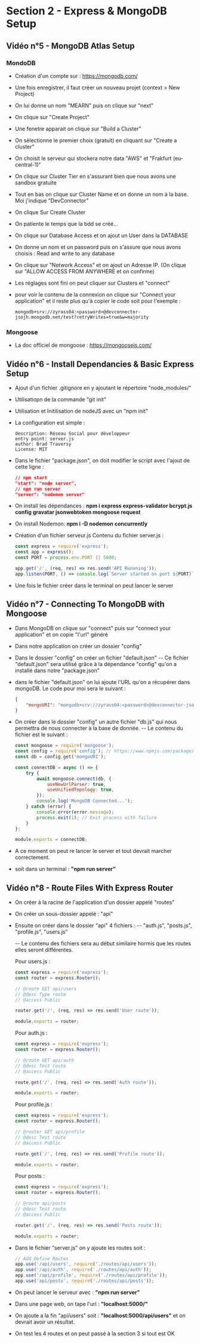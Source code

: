 # Section 2 - Express & MongoDB Setup

## Vidéo n°5 - MongoDB Atlas Setup

### MondoDB

-   Création d'un compte sur : https://mongodb.com/
-   Une fois enregistrer, il faut créer un nouveau projet (context > New Project)
-   On lui donne un nom "MEARN" puis on clique sur "next"
-   On clique sur "Create Project"
-   Une fenetre apparait on clique sur "Build a Cluster"
-   On sélectionne le premier choix (gratuit) en cliquant sur "Create a cluster"
-   On choisit le serveur qui stockera notre data "AWS" et "Frakfurt (eu-central-1)"
-   On clique sur Cluster Tier en s'assurant bien que nous avons une sandbox gratuite
-   Tout en bas on clique sur Cluster Name et on donne un nom à la base. Moi j'indique "DevConnector"
-   On clique Sur Create Cluster

-   On patiente le temps que la bdd se créé...

-   On clique sur Database Access et on ajout un User dans la DATABASE
-   On donne un nom et un password puis on s'assure que nous avons choisis : Read and write to any database
-   On clique sur "Network Access" et on ajout un Adresse IP. (On clique sur "ALLOW ACCESS FROM ANYWHERE et on confirme)

-   Les réglages sont fini on peut cliquer sur Clusters et "connect"

-   pour voir le contenu de la connexion on clique sur "Connect your application" et il reste plus qu'à copier le code soit pour l'exemple :
    ```
    mongodb+srv://zyrass04:<password>@devconnector-jsojh.mongodb.net/test?retryWrites=true&w=majority
    ```

### Mongoose

-   La doc officiel de mongoose : https://mongoosejs.com/

## Vidéo n°6 - Install Dependancies & Basic Express Setup

-   Ajout d'un fichier .gitignore en y ajoutant le répertoire "node_modules/"
-   Utilisatiopn de la commande "git init"
-   Utilisation et Initilisation de nodeJS avec un "npm init"
-   La configuration est simple :

    ```
    description: Réseau Social pour développeur
    entry point: server.js
    author: Brad Traversy
    License: MIT
    ```

-   Dans le fichier "package.json", on doit modifier le script avec l'ajout de cette ligne :

    ```json
    // npm start
    "start": "node server",
    // npm run server
    "server": "nodemon server"
    ```

-   On install les dépendances : **npm i express express-validator bcrypt.js config gravatar jsonwebtoken mongoose request**
-   On install Nodemon: **npm i -D nodemon concurrently**

-   Création d'un fichier serveur.js
    Contenu du fichier server.js :

    ```js
    const express = require('express');
    const app = express();
    const PORT = process.env.PORT || 5000;

    app.get('/', (req, res) => res.send('API Runnning'));
    app.listen(PORT, () => console.log(`Server started on port ${PORT}`));
    ```

-   Une fois le fichier créer dans le terminal on peut lancer le server

## Vidéo n°7 - Connecting To MongoDB with Mongoose

-   Dans MongoDB on clique sur "connect" puis sur "connect your application" et on copie "l'url" généré

-   Dans notre application on créer un dossier "config"
-   Dans le dossier "config" on créer un fichier "default.json"
    -- Ce fichier "default.json" sera utilisé grâce à la dépendance "config" qu'on a installé dans notre "package.json"

-   dans le fichier "default.json" on lui ajoute l'URL qu'on a récupérer dans mongoDB. Le code pour moi sera le suivant :

    ```json
    {
    	"mongoURI": "mongodb+srv://zyrass04:<password>@devconnector-jsojh.mongodb.net/test?retryWrites=true&w=majority"
    }
    ```

-   On créer dans le dossier "config" un autre fichier "db.js" qui nous permettra de nous connecter à la base de donnée.
    -- Le contenu du fichier est le suivant :

    ```js
    const mongoose = require('mongoose');
    const config = require('config'); // https://www.npmjs.com/package/config
    const db = config.get('mongoURI');

    const connectDB = async () => {
    	try {
    		await mongoose.connect(db, {
    			useNewUrlParser: true,
    			useUnifiedTopology: true,
    		});
    		console.log('MongoDB Connected...');
    	} catch (error) {
    		console.error(error.message);
    		process.exit(1); // Exit process with failure
    	}
    };

    module.exports = connectDB;
    ```

-   A ce moment on peut re lancer le server et tout devrait marcher correctement.
-   soit dans un terminal : **"npm run server"**

## Vidéo n°8 - Route Files With Express Router

-   On créer à la racine de l'application d'un dossier appelé "routes"
-   On créer un sous-dossier appelé : "api"
-   Ensuite on créer dans le dossier "api" 4 fichiers :
    -- "auth.js", "posts.js", "profile.js", "users.js"

    -- Le contenu des fichiers sera au début similaire hormis que les routes elles seront différentes.

    Pour users.js :

    ```js
    const express = require('express');
    const router = express.Router();

    // @route GET api/users
    // @desc Type route
    // @access Public

    router.get('/', (req, res) => res.send('User route'));

    module.exports = router;
    ```

    Pour auth.js :

    ```js
    const express = require('express');
    const router = express.Router();

    // @route GET api/auth
    // @desc Test route
    // @access Public

    route.get('/', (req, res) => res.send('Auth route'));

    module.exports = router;
    ```

    Pour profile.js :

    ```js
    const express = require('express');
    const router = express.Router();

    // @router GET api/profile
    // @desc Test route
    // @access Public

    route.get('/', (req, res) => res.send('Profile route'));

    module.exports = router;
    ```

    Pour posts :

    ```js
    const express = require('express');
    const router = express.Router();

    // @route api/posts
    // @desc Test route
    // @access Public

    router.get('/', (req, res) => res.send('Posts route'));

    module.exports = router;
    ```

-   Dans le fichier "server.js" on y ajoute les routes soit :

    ```js
    // Add Define Routes
    app.use('/api/users', require('./routes/api/users'));
    app.use('/api/auth', require('./routes/api/auth'));
    app.use('/api/profile', require('./routes/api/profile'));
    app.use('api/posts', require('./routes/api/posts'));
    ```

-   On peut lancer le serveur avec : **"npm run server"**
-   Dans une page web, on tape l'url : **"localhost:5000/"**
-   On ajoute a la fin "api/users" soit : **"localhost:5000/api/users"** et on devrait avoir un résultat.
-   On test les 4 routes et on peut passé à la section 3 si tout est OK
